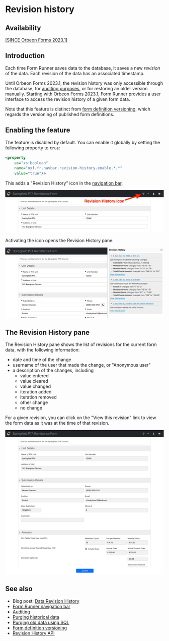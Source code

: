 # Revision history

## Availability

[\[SINCE Orbeon Forms 2023.1\]](/release-notes/orbeon-forms-2023.1.md)

## Introduction

Each time Form Runner saves data to the database, it saves a new *revision* of the data. Each revision of the data has an associated timestamp.

Until Orbeon Forms 2023.1, the revision history was only accessible through the database, for [auditing purposes](/form-runner/persistence/auditing.md), or for restoring an older version manually. Starting with Orbeon Forms 2023.1, Form Runner provides a user interface to access the revision history of a given form data.

Note that this feature is distinct from [form definition versioning](/form-runner/feature/versioning.md), which regards the versioning of published form definitions.

## Enabling the feature

The feature is disabled by default. You can enable it globally by setting the following property to `true`:

```xml
<property
    as="xs:boolean"
    name="oxf.fr.navbar.revision-history.enable.*.*"
    value="true"/>
```

This adds a "Revision History" icon in the [navigation bar](navbar.md).

![Revision History icon](../images/fr-revision-history-icon.png)

Activating the icon opens the Revision History pane:

![Revision History pane](../images/fr-revision-history-pane.png)

## The Revision History pane

The Revision History pane shows the list of revisions for the current form data, with the following information:

- date and time of the change
- username of the user that made the change, or "Anonymous user"
- a description of the changes, including
    - value entered
    - value cleared
    - value changed
    - iteration added
    - iteration removed
    - other change
    - no change

For a given revision, you can click on the "View this revision" link to view the form data as it was at the time of that revision.

![Viewing a specific revision](../images/fr-revision-history-view-revision.png)

## See also

- Blog post: [Data Revision History](https://www.orbeon.com/2024/08/revision-history)
- [Form Runner navigation bar](navbar.md)
- [Auditing](/form-runner/persistence/auditing.md)
- [Purging historical data](/form-runner/feature/purging-historical-data.md)
- [Purging old data using SQL](/form-runner/persistence/purging-old-data.md)
- [Form definition versioning](/form-runner/feature/versioning.md)
- [Revision History API](/form-runner/api/persistence/revision-history.md)

